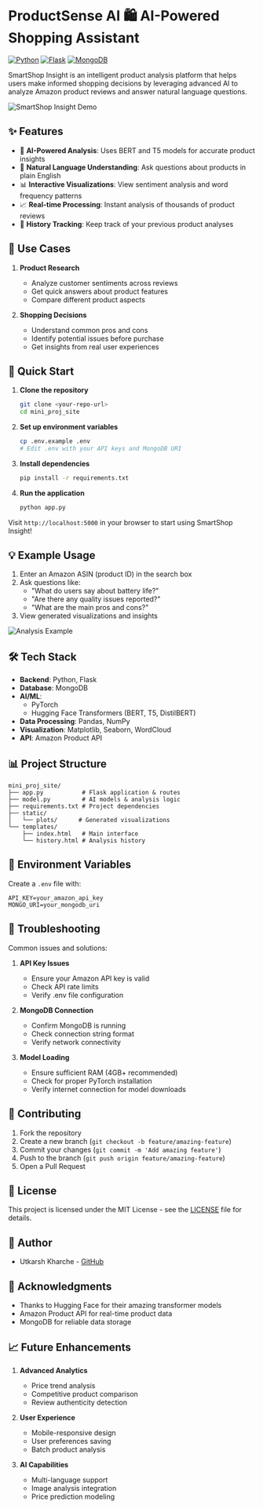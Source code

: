 # ProductSense AI 🛍️ AI-Powered Shopping Assistant

[![Python](https://img.shields.io/badge/Python-3.8+-blue.svg)](https://www.python.org/downloads/)
[![Flask](https://img.shields.io/badge/Flask-2.0+-green.svg)](https://flask.palletsprojects.com/)
[![MongoDB](https://img.shields.io/badge/MongoDB-4.4+-brightgreen.svg)](https://www.mongodb.com/)

SmartShop Insight is an intelligent product analysis platform that helps users make informed shopping decisions by leveraging advanced AI to analyze Amazon product reviews and answer natural language questions.

![SmartShop Insight Demo](static/plots/demo.png)

## ✨ Features

- 🤖 **AI-Powered Analysis**: Uses BERT and T5 models for accurate product insights
- 💬 **Natural Language Understanding**: Ask questions about products in plain English
- 📊 **Interactive Visualizations**: View sentiment analysis and word frequency patterns
- 📈 **Real-time Processing**: Instant analysis of thousands of product reviews
- 🔄 **History Tracking**: Keep track of your previous product analyses

## 🎯 Use Cases

1. **Product Research**
   - Analyze customer sentiments across reviews
   - Get quick answers about product features
   - Compare different product aspects

2. **Shopping Decisions**
   - Understand common pros and cons
   - Identify potential issues before purchase
   - Get insights from real user experiences

## 🚀 Quick Start

1. **Clone the repository**
   ```bash
   git clone <your-repo-url>
   cd mini_proj_site
   ```

2. **Set up environment variables**
   ```bash
   cp .env.example .env
   # Edit .env with your API keys and MongoDB URI
   ```

3. **Install dependencies**
   ```bash
   pip install -r requirements.txt
   ```

4. **Run the application**
   ```bash
   python app.py
   ```

Visit `http://localhost:5000` in your browser to start using SmartShop Insight!

## 💡 Example Usage

1. Enter an Amazon ASIN (product ID) in the search box
2. Ask questions like:
   - "What do users say about battery life?"
   - "Are there any quality issues reported?"
   - "What are the main pros and cons?"
3. View generated visualizations and insights

![Analysis Example](static/plots/analysis_example.png)

## 🛠️ Tech Stack

- **Backend**: Python, Flask
- **Database**: MongoDB
- **AI/ML**: 
  - PyTorch
  - Hugging Face Transformers (BERT, T5, DistilBERT)
- **Data Processing**: Pandas, NumPy
- **Visualization**: Matplotlib, Seaborn, WordCloud
- **API**: Amazon Product API

## 📊 Project Structure

```
mini_proj_site/
├── app.py           # Flask application & routes
├── model.py         # AI models & analysis logic
├── requirements.txt # Project dependencies
├── static/         
│   └── plots/      # Generated visualizations
└── templates/      
    ├── index.html   # Main interface
    └── history.html # Analysis history
```

## 🔑 Environment Variables

Create a `.env` file with:
```
API_KEY=your_amazon_api_key
MONGO_URI=your_mongodb_uri
```

## 🔧 Troubleshooting

Common issues and solutions:

1. **API Key Issues**
   - Ensure your Amazon API key is valid
   - Check API rate limits
   - Verify .env file configuration

2. **MongoDB Connection**
   - Confirm MongoDB is running
   - Check connection string format
   - Verify network connectivity

3. **Model Loading**
   - Ensure sufficient RAM (4GB+ recommended)
   - Check for proper PyTorch installation
   - Verify internet connection for model downloads

## 🤝 Contributing

1. Fork the repository
2. Create a new branch (`git checkout -b feature/amazing-feature`)
3. Commit your changes (`git commit -m 'Add amazing feature'`)
4. Push to the branch (`git push origin feature/amazing-feature`)
5. Open a Pull Request

## 📝 License

This project is licensed under the MIT License - see the [LICENSE](LICENSE) file for details.

## 👥 Author

- Utkarsh Kharche - [GitHub](https://github.com/utkarshkharche)

## 🙏 Acknowledgments

- Thanks to Hugging Face for their amazing transformer models
- Amazon Product API for real-time product data
- MongoDB for reliable data storage

## 📈 Future Enhancements

1. **Advanced Analytics**
   - Price trend analysis
   - Competitive product comparison
   - Review authenticity detection

2. **User Experience**
   - Mobile-responsive design
   - User preferences saving
   - Batch product analysis

3. **AI Capabilities**
   - Multi-language support
   - Image analysis integration
   - Price prediction modeling
